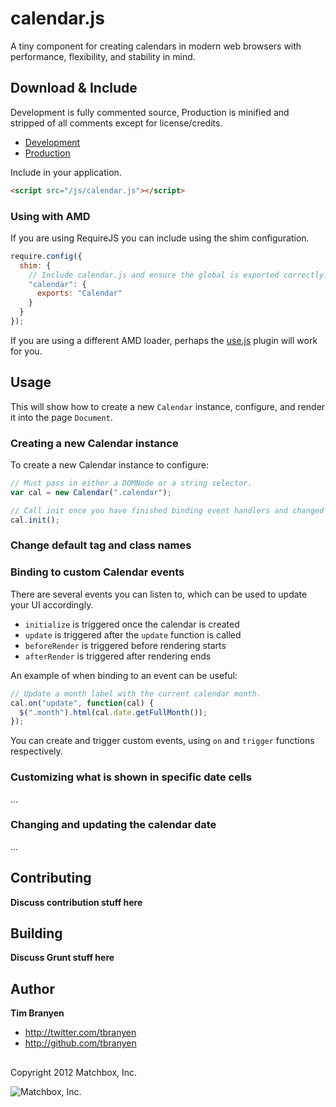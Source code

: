 calendar.js
===========

A tiny component for creating calendars in modern web browsers with
performance, flexibility, and stability in mind.

## Download & Include ##

Development is fully commented source, Production is minified and stripped of
all comments except for license/credits.

* [Development](https://raw.github.com/matchbox/calendar.js/master/calendar.js)
* [Production](https://raw.github.com/matchbox/calendar.js/master/dist/calendar.min.js)

Include in your application.

``` html
<script src="/js/calendar.js"></script>
```

### Using with AMD ###

If you are using RequireJS you can include using the shim configuration.

``` javascript
require.config({
  shim: {
    // Include calendar.js and ensure the global is exported correctly.
    "calendar": {
      exports: "Calendar"
    }
  }
});
```

If you are using a different AMD loader, perhaps the
[use.js](https://github.com/tbranyen/use.js) plugin will work for you.

## Usage ##

This will show how to create a new `Calendar` instance, configure, and render
it into the page `Document`.

### Creating a new Calendar instance ###

To create a new Calendar instance to configure:

``` javascript
// Must pass in either a DOMNode or a string selector.
var cal = new Calendar(".calendar");

// Call init once you have finished binding event handlers and changed options.
cal.init();
```

### Change default tag and class names ###

### Binding to custom Calendar events ###

There are several events you can listen to, which can be used to update your UI
accordingly.

* `initialize` is triggered once the calendar is created
* `update` is triggered after the `update` function is called
* `beforeRender` is triggered before rendering starts
* `afterRender` is triggered after rendering ends

An example of when binding to an event can be useful:

``` javascript
// Update a month label with the current calendar month.
cal.on("update", function(cal) {
  $(".month").html(cal.date.getFullMonth());
});
```

You can create and trigger custom events, using `on` and `trigger` functions
respectively.

### Customizing what is shown in specific date cells ###

...

### Changing and updating the calendar date ###

...

## Contributing ##

**Discuss contribution stuff here**

## Building ##

**Discuss Grunt stuff here**

## Author ##

**Tim Branyen**

+ http://twitter.com/tbranyen
+ http://github.com/tbranyen

## ##

Copyright 2012 Matchbox, Inc.

![Matchbox, Inc.](https://github.com/matchbox/calendar.js/raw/assets/matchbox-logo-240x40.png)
